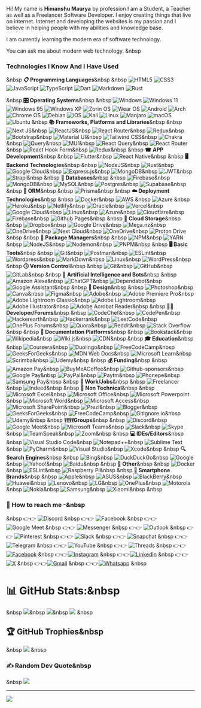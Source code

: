 Hi! My name is **Himanshu Maurya** by profession I am a Student, a Teacher as well as a Freelancer Software Developer. I enjoy creating things that live on internet. Internet and developing the websites is my passion and I believe in helping people with my abilities and knowledge base.

I am currently learning the modern era of software technology.

You can ask me about modern web technology.
&nbsp
### Technologies I Know And I Have Used ###
&nbsp
**📋 Programming Languages**&nbsp
&nbsp
![HTML5](https://img.shields.io/badge/html5-%23E34F26.svg?style=flat&logo=html5&logoColor=white)
![CSS3](https://img.shields.io/badge/css3-%231572B6.svg?style=flat&logo=css3&logoColor=white)
![JavaScript](https://img.shields.io/badge/javascript-%23323330.svg?style=flat&logo=javascript&logoColor=%23F7DF1E)
![TypeScript](https://img.shields.io/badge/typescript-%23007ACC.svg?style=flat&logo=typescript&logoColor=white)
![Dart](https://img.shields.io/badge/dart-%230175C2.svg?style=for-the-badge&logo=dart&logoColor=white)
![Markdown](https://img.shields.io/badge/markdown-%23000000.svg?style=for-the-badge&logo=markdown&logoColor=white)
![Rust](https://img.shields.io/badge/rust-%23000000.svg?style=for-the-badge&logo=rust&logoColor=white)
<!--![Go](https://img.shields.io/badge/go-%2300ADD8.svg?style=flat&logo=go&logoColor=white)-->
&nbsp
**🎛️ Operating Systems**&nbsp
&nbsp
![Windows](https://img.shields.io/badge/Windows-0078D6?style=for-the-badge&logo=windows&logoColor=white)
![Windows 11](https://img.shields.io/badge/Windows%2011-%230079d5.svg?style=for-the-badge&logo=Windows%2011&logoColor=white)
![Windows 95](https://img.shields.io/badge/Windows%2095-008484?style=for-the-badge&logo=windows95&logoColor=white)
![Windows XP](https://img.shields.io/badge/Windows%20xp-003399?style=for-the-badge&logo=windowsxp&logoColor=white)
![Zorin OS](https://img.shields.io/badge/-Zorin%20OS-%2310AAEB?style=for-the-badge&logo=zorin&logoColor=white)
![Wear OS](https://img.shields.io/badge/-Wear%20OS-4285F4?style=for-the-badge&logo=wear-os&logoColor=white)
![Android](https://img.shields.io/badge/Android-3DDC84?style=for-the-badge&logo=android&logoColor=white)
![Arch](https://img.shields.io/badge/Arch%20Linux-1793D1?logo=arch-linux&logoColor=fff&style=for-the-badge)
![Chrome OS](https://img.shields.io/badge/chrome%20os-3d89fc?style=for-the-badge&logo=google%20chrome&logoColor=white)
![Debian](https://img.shields.io/badge/Debian-D70A53?style=for-the-badge&logo=debian&logoColor=white)
![iOS](https://img.shields.io/badge/iOS-000000?style=for-the-badge&logo=ios&logoColor=white)
![Kali](https://img.shields.io/badge/Kali-268BEE?style=for-the-badge&logo=kalilinux&logoColor=white)
![Linux](https://img.shields.io/badge/Linux-FCC624?style=for-the-badge&logo=linux&logoColor=black)
![Manjaro](https://img.shields.io/badge/Manjaro-35BF5C?style=for-the-badge&logo=Manjaro&logoColor=white)
![macOS](https://img.shields.io/badge/mac%20os-000000?style=for-the-badge&logo=macos&logoColor=F0F0F0)
![Ubuntu](https://img.shields.io/badge/Ubuntu-E95420?style=for-the-badge&logo=ubuntu&logoColor=white)
&nbsp
**📚 Frameworks, Platforms and Libraries**&nbsp
&nbsp
![Next JS](https://img.shields.io/badge/Next-black?style=for-the-badge&logo=next.js&logoColor=white)&nbsp
![ReactJS](https://img.shields.io/badge/React-20232A?style=for-the-badge&logo=react&logoColor=61DAFB)&nbsp
![React Router](https://img.shields.io/badge/React_Router-CA4245?style=for-the-badge&logo=react-router&logoColor=white)&nbsp
![Redux](https://img.shields.io/badge/Redux-593D88?style=for-the-badge&logo=redux&logoColor=white)&nbsp
![Bootstrap](https://img.shields.io/badge/bootstrap-%23563D7C.svg?style=flat&logo=bootstrap&logoColor=white)&nbsp
![Material UI](https://img.shields.io/badge/Material%20UI-007FFF?style=for-the-badge&logo=mui&logoColor=white)&nbsp
![Tailwind CSS](https://img.shields.io/badge/Tailwind_CSS-38B2AC?style=for-the-badge&logo=tailwind-css&logoColor=white)&nbsp
![Chakra](https://img.shields.io/badge/chakra-%234ED1C5.svg?style=for-the-badge&logo=chakraui&logoColor=white)&nbsp
![jQuery](https://img.shields.io/badge/jquery-%230769AD.svg?style=for-the-badge&logo=jquery&logoColor=white)&nbsp
![MUI](https://img.shields.io/badge/MUI-%230081CB.svg?style=for-the-badge&logo=mui&logoColor=white)&nbsp
![React Query](https://img.shields.io/badge/-React%20Query-FF4154?style=for-the-badge&logo=react%20query&logoColor=white)&nbsp
![React Router](https://img.shields.io/badge/React_Router-CA4245?style=for-the-badge&logo=react-router&logoColor=white)&nbsp
![React Hook Form](https://img.shields.io/badge/React%20Hook%20Form-%23EC5990.svg?style=for-the-badge&logo=reacthookform&logoColor=white)&nbsp
![Redux](https://img.shields.io/badge/redux-%23593d88.svg?style=for-the-badge&logo=redux&logoColor=white)&nbsp
&nbsp
**☎ APP Development**&nbsp
&nbsp
![Flutter](https://img.shields.io/badge/Flutter-%2302569B.svg?style=for-the-badge&logo=Flutter&logoColor=white)&nbsp
![React Native](https://img.shields.io/badge/react_native-%2320232a.svg?style=for-the-badge&logo=react&logoColor=%2361DAFB)&nbsp
&nbsp
**🖥️ Backend Technologies**&nbsp
&nbsp
![NodeJS](https://img.shields.io/badge/node.js-6DA55F?style=flat&logo=node.js&logoColor=white)&nbsp
![Rust](https://img.shields.io/badge/Rust-000000?style=for-the-badge&logo=rust&logoColor=white)&nbsp
![Google Cloud](https://img.shields.io/badge/Google%20Cloud-%234285F4.svg?style=flat&logo=google-cloud&logoColor=white)&nbsp
![Express.js](https://img.shields.io/badge/express.js-%23404d59.svg?style=flat&logo=express&logoColor=%2361DAFB)&nbsp
![MongoDB](https://img.shields.io/badge/MongoDB-%234ea94b.svg?style=flat&logo=mongodb&logoColor=white)&nbsp
![JWT](https://img.shields.io/badge/JWT-black?style=for-the-badge&logo=JSON%20web%20tokens)&nbsp
![Strapi](https://img.shields.io/badge/strapi-%232E7EEA.svg?style=flat&logo=strapi&logoColor=white)&nbsp
&nbsp
**💾 Databases**&nbsp
&nbsp
![Firebase](https://img.shields.io/badge/Firebase-039BE5?style=for-the-badge&logo=Firebase&logoColor=white)&nbsp
![MongoDB](https://img.shields.io/badge/MongoDB-%234ea94b.svg?style=for-the-badge&logo=mongodb&logoColor=white)&nbsp
![MySQL](https://img.shields.io/badge/mysql-%2300f.svg?style=for-the-badge&logo=mysql&logoColor=white)&nbsp
![Postgres](https://img.shields.io/badge/postgres-%23316192.svg?style=for-the-badge&logo=postgresql&logoColor=white)&nbsp
![Supabase](https://img.shields.io/badge/Supabase-3ECF8E?style=for-the-badge&logo=supabase&logoColor=white)&nbsp
&nbsp
**🎋 ORM**&nbsp
&nbsp
![Prisma](https://img.shields.io/badge/Prisma-3982CE?style=for-the-badge&logo=Prisma&logoColor=white)&nbsp
&nbsp
 **☁️ Deployment Technologies**&nbsp
&nbsp
![Docker](https://img.shields.io/badge/docker-%230db7ed.svg?style=flat&logo=docker&logoColor=white)&nbsp
![AWS](https://img.shields.io/badge/AWS-%23FF9900.svg?style=flat&logo=amazon-aws&logoColor=white) &nbsp
![Azure](https://img.shields.io/badge/azure-%230072C6.svg?style=flat&logo=azure-devops&logoColor=white) &nbsp
![Heroku](https://img.shields.io/badge/heroku-%23430098.svg?style=flat&logo=heroku&logoColor=white)&nbsp
![Netlify](https://img.shields.io/badge/netlify-%23000000.svg?style=flat&logo=netlify&logoColor=#00C7B7)&nbsp
![Oracle](https://img.shields.io/badge/Oracle-F80000?style=flat&logo=oracle&logoColor=white)&nbsp
![Vercel](https://img.shields.io/badge/vercel-%23000000.svg?style=flat&logo=vercel&logoColor=white)&nbsp
![Google Cloud](https://img.shields.io/badge/Google%20Cloud-%234285F4.svg?style=flat&logo=google-cloud&logoColor=white)&nbsp
![Linux](https://img.shields.io/badge/linux-%20000000?style=flat&logo=linux&logoColor=white)&nbsp
![Azure](https://img.shields.io/badge/azure-%230072C6.svg?style=for-the-badge&logo=microsoftazure&logoColor=white)&nbsp
![Cloudflare](https://img.shields.io/badge/Cloudflare-F38020?style=for-the-badge&logo=Cloudflare&logoColor=white)&nbsp
![Firebase](https://img.shields.io/badge/firebase-%23039BE5.svg?style=for-the-badge&logo=firebase)&nbsp
![Github Pages](https://img.shields.io/badge/github%20pages-121013?style=for-the-badge&logo=github&logoColor=white)&nbsp
&nbsp
**📂 Cloud Storage**&nbsp
&nbsp
![Dropbox](https://img.shields.io/badge/Dropbox-%233B4D98.svg?style=for-the-badge&logo=Dropbox&logoColor=white)&nbsp
![Google Drive](https://img.shields.io/badge/Google%20Drive-4285F4?style=for-the-badge&logo=googledrive&logoColor=white)&nbsp
![Mega.nz](https://img.shields.io/badge/Mega-%23D90007.svg?style=for-the-badge&logo=Mega&logoColor=white)&nbsp
![OneDrive](https://img.shields.io/badge/OneDrive-white?style=for-the-badge&logo=Microsoft%20OneDrive&logoColor=0078D4)&nbsp
![Next Cloud](https://img.shields.io/badge/Next%20Cloud-0B94DE?style=for-the-badge&logo=nextcloud&logoColor=white)&nbsp
![OneDrive](https://img.shields.io/badge/OneDrive-0078D4.svg?style=for-the-badge&logo=microsoftonedrive&logoColor=white)&nbsp
![Proton Drive](https://img.shields.io/badge/Proton%20Drive-6d4aff?style=for-the-badge&logo=proton%20drive&logoColor=white)&nbsp
&nbsp
**💾 Package Managers**&nbsp
&nbsp
![NPM](https://img.shields.io/badge/NPM-%23000000.svg?style=flat&logo=npm&logoColor=white)&nbsp
![YARN](https://img.shields.io/badge/Yarn-2C8EBB?style=for-the-badge&logo=yarn&logoColor=white)&nbsp
![NodeJS](https://img.shields.io/badge/node.js-6DA55F?style=for-the-badge&logo=node.js&logoColor=white)&nbsp
![Nodemon](https://img.shields.io/badge/NODEMON-%23323330.svg?style=for-the-badge&logo=nodemon&logoColor=%BBDEAD)&nbsp
![PNPM](https://img.shields.io/badge/pnpm-%234a4a4a.svg?style=for-the-badge&logo=pnpm&logoColor=f69220)&nbsp
&nbsp
**🖥️ Basic Tools**&nbsp
&nbsp
![Git](https://img.shields.io/badge/git-88CE02.svg?style=flat&logo=git&logoColor=white)&nbsp
![Postman](https://img.shields.io/badge/Postman-FF6C37?style=flat&logo=postman&logoColor=white)&nbsp
![ESLint](https://img.shields.io/badge/ESLint-4B3263?style=flat&logo=eslint&logoColor=white)&nbsp
![Wordpress](https://img.shields.io/badge/Wordpress-21759B?style=for-the-badge&logo=wordpress&logoColor=white)&nbsp
![MarkDown](https://img.shields.io/badge/Markdown-000000?style=for-the-badge&logo=markdown&logoColor=white)&nbsp
![Linux](https://img.shields.io/badge/linux-%20000000?style=flat&logo=linux&logoColor=white)&nbsp
![WordPress](https://img.shields.io/badge/WordPress-%23117AC9.svg?style=for-the-badge&logo=WordPress&logoColor=white)&nbsp
&nbsp
**🕓 Version Control**&nbsp
&nbsp
![Git](https://img.shields.io/badge/git-%23F05033.svg?style=for-the-badge&logo=git&logoColor=white)&nbsp
![GitHub](https://img.shields.io/badge/github-%23121011.svg?style=for-the-badge&logo=github&logoColor=white)&nbsp
![GitLab](https://img.shields.io/badge/gitlab-%23181717.svg?style=for-the-badge&logo=gitlab&logoColor=white)&nbsp
&nbsp
**🤖 Artificial Intelligence and Bots**&nbsp
&nbsp
![Amazon Alexa](https://img.shields.io/badge/amazon%20alexa-52b5f7?style=for-the-badge&logo=amazon%20alexa&logoColor=white)&nbsp
![ChatGPT](https://img.shields.io/badge/chatGPT-74aa9c?style=for-the-badge&logo=openai&logoColor=white)&nbsp
![Dependabot](https://img.shields.io/badge/dependabot-025E8C?style=for-the-badge&logo=dependabot&logoColor=white)&nbsp
![Google Assistant](https://img.shields.io/badge/google%20assistant-4285F4?style=for-the-badge&logo=google%20assistant&logoColor=white)&nbsp
&nbsp
**🎨 Design**&nbsp
&nbsp
![Photoshop](https://img.shields.io/badge/Adobe%20Photoshop-31A8FF?style=for-the-badge&logo=Adobe%20Photoshop&logoColor=black)&nbsp
![Canva](https://img.shields.io/badge/Canva-%2300C4CC.svg?&style=for-the-badge&logo=Canva&logoColor=white)&nbsp
![Figma](https://img.shields.io/badge/figma-%23F24E1E.svg?style=for-the-badge&logo=figma&logoColor=white)&nbsp
![Adobe](https://img.shields.io/badge/adobe-%23FF0000.svg?style=for-the-badge&logo=adobe&logoColor=white)&nbsp
![Adobe Premiere Pro](https://img.shields.io/badge/Adobe%20Premiere%20Pro-9999FF.svg?style=for-the-badge&logo=Adobe%20Premiere%20Pro&logoColor=white)&nbsp
![Adobe Lightroom Classic](https://img.shields.io/badge/Adobe%20Lightroom%20Classic-31A8FF.svg?style=for-the-badge&logo=Adobe%20Lightroom%20Classic&logoColor=white)&nbsp
![Adobe Lightroom](https://img.shields.io/badge/Adobe%20Lightroom-31A8FF.svg?style=for-the-badge&logo=Adobe%20Lightroom&logoColor=white)&nbsp
![Adobe Illustrator](https://img.shields.io/badge/adobe%20illustrator-%23FF9A00.svg?style=for-the-badge&logo=adobe%20illustrator&logoColor=white)&nbsp
![Adobe Acrobat Reader](https://img.shields.io/badge/Adobe%20Acrobat%20Reader-EC1C24.svg?style=for-the-badge&logo=Adobe%20Acrobat%20Reader&logoColor=white)&nbsp
&nbsp
**🧑‍💻 Developer/Forums**&nbsp
&nbsp
![CodeChef](https://img.shields.io/badge/CodeChef-%23964B00.svg?style=for-the-badge&logo=CodeChef&logoColor=white)&nbsp
![CodePen](https://img.shields.io/badge/Codepen-000000?style=for-the-badge&logo=codepen&logoColor=white)&nbsp
![Hackerearth](https://img.shields.io/badge/HackerEarth-%232C3454.svg?&style=for-the-badge&logo=HackerEarth&logoColor=Blue)&nbsp
![Hackerrank](https://img.shields.io/badge/-Hackerrank-2EC866?style=for-the-badge&logo=HackerRank&logoColor=white)&nbsp
![LeetCode](https://img.shields.io/badge/LeetCode-000000?style=for-the-badge&logo=LeetCode&logoColor=#d16c06)&nbsp
![OnePlus Forums](https://img.shields.io/badge/OnePlusForums-%23EB0028.svg?style=for-the-badge&logo=OnePlus&logoColor=white)&nbsp
![Quora](https://img.shields.io/badge/Quora-%23B92B27.svg?style=for-the-badge&logo=Quora&logoColor=white)&nbsp
![Reddit](https://img.shields.io/badge/Reddit-%23FF4500.svg?style=for-the-badge&logo=Reddit&logoColor=white)&nbsp
![Stack Overflow](https://img.shields.io/badge/-Stackoverflow-FE7A16?style=for-the-badge&logo=stack-overflow&logoColor=white)&nbsp
&nbsp
**📑 Documentation Platforms**&nbsp
&nbsp
![Bookstack](https://img.shields.io/badge/Bookstack-%230288D1.svg?style=for-the-badge&logo=bookstack&logoColor=white)&nbsp
![Wikipedia](https://img.shields.io/badge/Wikipedia-%23000000.svg?style=for-the-badge&logo=wikipedia&logoColor=white)&nbsp
![Wiki.js](https://img.shields.io/badge/wiki.js-%231976D2.svg?style=for-the-badge&logo=wikidotjs&logoColor=white)&nbsp
![CDN](https://img.shields.io/badge/cdn-%231976D2.svg?style=for-the-badge&logo=cdn&logoColor=white)&nbsp
&nbsp
**🎓 Education**&nbsp
&nbsp
![Coursera](https://img.shields.io/badge/Coursera-%230056D2.svg?style=for-the-badge&logo=Coursera&logoColor=white)&nbsp
![Duolingo](https://img.shields.io/badge/Duolingo-%234DC730.svg?style=for-the-badge&logo=Duolingo&logoColor=white)&nbsp
![FreeCodeCamp](https://img.shields.io/badge/Freecodecamp-%23123.svg?&style=for-the-badge&logo=freecodecamp&logoColor=green)&nbsp
![GeeksForGeeks](https://img.shields.io/badge/GeeksforGeeks-gray?style=for-the-badge&logo=geeksforgeeks&logoColor=35914c)&nbsp
![MDN Web Docs](https://img.shields.io/badge/MDN_Web_Docs-black?style=for-the-badge&logo=mdnwebdocs&logoColor=white)&nbsp
![Microsoft Learn](https://img.shields.io/badge/Microsoft_Learn-258ffa?style=for-the-badge&logo=microsoft&logoColor=white)&nbsp
![Scrimba](https://img.shields.io/badge/scrimba-2B283A?style=for-the-badge&logo=scrimba&logoColor=white)&nbsp
![Udemy](https://img.shields.io/badge/Udemy-A435F0?style=for-the-badge&logo=Udemy&logoColor=white)&nbsp
&nbsp
**💰 Funding**&nbsp
&nbsp
![Amazon Pay](https://img.shields.io/badge/AmazonPay-ff9900.svg?style=for-the-badge&logo=Amazon-Pay&logoColor=white)&nbsp
![BuyMeACoffee](https://img.shields.io/badge/Buy%20Me%20a%20Coffee-ffdd00?style=for-the-badge&logo=buy-me-a-coffee&logoColor=black)&nbsp
![Github-sponsors](https://img.shields.io/badge/sponsor-30363D?style=for-the-badge&logo=GitHub-Sponsors&logoColor=#EA4AAA)&nbsp
![Google Pay](https://img.shields.io/badge/GooglePay-%233780F1.svg?style=for-the-badge&logo=Google-Pay&logoColor=white)&nbsp
![PayPal](https://img.shields.io/badge/PayPal-00457C?style=for-the-badge&logo=paypal&logoColor=white)&nbsp
![Paytm](https://img.shields.io/badge/Paytm-1C2C94?style=for-the-badge&logo=paytm&logoColor=05BAF3)&nbsp
![Phonepe](https://img.shields.io/badge/Phonepe-54039A?style=for-the-badge&logo=phonepe&logoColor=white)&nbsp
![Samsung Pay](https://img.shields.io/badge/SamsungPay-1428A0.svg?style=for-the-badge&logo=Samsung-Pay&logoColor=white)&nbsp
&nbsp
**💼 Work/Jobs**&nbsp
&nbsp
![Freelancer](https://img.shields.io/badge/Freelancer-29B2FE?style=for-the-badge&logo=Freelancer&logoColor=white)&nbsp
![Indeed](https://img.shields.io/badge/indeed-003A9B?style=for-the-badge&logo=indeed&logoColor=white)&nbsp
&nbsp
**🥅 Non Technical**&nbsp
&nbsp
![Microsoft Excel](https://img.shields.io/badge/Microsoft_Excel-217346?style=for-the-badge&logo=microsoft-excel&logoColor=white)&nbsp
![Microsoft Office](https://img.shields.io/badge/Microsoft_Office-D83B01?style=for-the-badge&logo=microsoft-office&logoColor=white)&nbsp
![Microsoft Powerpoint](https://img.shields.io/badge/Microsoft_PowerPoint-B7472A?style=for-the-badge&logo=microsoft-powerpoint&logoColor=white)&nbsp
![Microsoft Word](https://img.shields.io/badge/Microsoft_Word-2B579A?style=for-the-badge&logo=microsoft-word&logoColor=white)&nbsp
![Microsoft Access](https://img.shields.io/badge/Microsoft_Access-A4373A?style=for-the-badge&logo=microsoft-access&logoColor=white)&nbsp
![Microsoft SharePoint ](https://img.shields.io/badge/Microsoft_SharePoint-0078D4?style=for-the-badge&logo=microsoft-sharepoint&logoColor=white)&nbsp
![Prezi](https://img.shields.io/badge/Prezi-3181FF?style=for-the-badge&logo=prezi&logoColor=white)&nbsp
![Blogger](https://img.shields.io/badge/Blogger-FF5722?style=for-the-badge&logo=blogger&logoColor=white)&nbsp
![GeeksForGeeks](https://img.shields.io/badge/GeeksforGeeks-298D46?style=for-the-badge&logo=geeksforgeeks&logoColor=white)&nbsp
![FreeCodeCamp](https://img.shields.io/badge/freecodecamp-27273D?style=for-the-badge&logo=freecodecamp&logoColor=white)&nbsp
![GitIgnore.io](https://img.shields.io/badge/gitignore%20io-204ECF?style=for-the-badge&logo=gitignoredotio&logoColor=white)&nbsp
![Udemy](https://img.shields.io/badge/Udemy-EC5252?style=for-the-badge&logo=Udemy&logoColor=white)&nbsp
&nbsp
**𖨆𖨆𖨆𖨆Groups**&nbsp
&nbsp
![Discord](https://img.shields.io/badge/Discord-5865F2?style=for-the-badge&logo=discord&logoColor=white)&nbsp
![Google Meet](https://img.shields.io/badge/Google%20Meet-00897B?style=for-the-badge&logo=google-meet&logoColor=white)&nbsp
![Microsoft Teams](https://img.shields.io/badge/Microsoft_Teams-6264A7?style=for-the-badge&logo=microsoft-teams&logoColor=white)&nbsp
![Slack](https://img.shields.io/badge/Slack-4A154B?style=for-the-badge&logo=slack&logoColor=white)&nbsp
![Skype](https://img.shields.io/badge/Skype-00AFF0?style=for-the-badge&logo=skype&logoColor=white)&nbsp
![TeamSpeak](https://img.shields.io/badge/TeamSpeak-2580C3?style=for-the-badge&logo=teamspeak&logoColor=white)&nbsp
![Zoom](https://img.shields.io/badge/Zoom-2D8CFF?style=for-the-badge&logo=zoom&logoColor=white)&nbsp
&nbsp
**💻 IDEs/Editors**&nbsp
&nbsp
![Visual Studio Code](https://img.shields.io/badge/Visual_Studio_Code-0078D4?style=for-the-badge&logo=visual%20studio%20code&logoColor=white)&nbsp
![Notepad++](https://img.shields.io/badge/Notepad++-90E59A.svg?style=for-the-badge&logo=notepad%2B%2B&logoColor=black)&nbsp
![Sublime Text](https://img.shields.io/badge/sublime_text-%23575757.svg?&style=for-the-badge&logo=sublime-text&logoColor=important)&nbsp
![PyCharm](https://img.shields.io/badge/pycharm-143?style=for-the-badge&logo=pycharm&logoColor=black&color=black&labelColor=green)&nbsp
![Visual Studio](https://img.shields.io/badge/Visual%20Studio-5C2D91.svg?style=for-the-badge&logo=visual-studio&logoColor=white)&nbsp
![Xcode](https://img.shields.io/badge/Xcode-007ACC?style=for-the-badge&logo=Xcode&logoColor=white)&nbsp
&nbsp
**🔍 Search Engines**&nbsp
&nbsp
![Bing](https://img.shields.io/badge/Microsoft%20Bing-258FFA?style=for-the-badge&logo=Microsoft%20Bing&logoColor=white)&nbsp
![DuckDuckGo](https://img.shields.io/badge/DuckDuckGo-DE5833?style=for-the-badge&logo=DuckDuckGo&logoColor=white)&nbsp
![Google](https://img.shields.io/badge/google-4285F4?style=for-the-badge&logo=google&logoColor=white)&nbsp
![Yahoo!](https://img.shields.io/badge/Yahoo!-6001D2?style=for-the-badge&logo=Yahoo!&logoColor=white)&nbsp
![Baidu](https://img.shields.io/badge/Baidu-2932E1?style=for-the-badge&logo=Baidu&logoColor=white)&nbsp
&nbsp
**🥅 Other**&nbsp
&nbsp
![Docker](https://img.shields.io/badge/docker-%230db7ed.svg?style=for-the-badge&logo=docker&logoColor=white)&nbsp
![ESLint](https://img.shields.io/badge/ESLint-4B3263?style=for-the-badge&logo=eslint&logoColor=white)&nbsp
![Raspberry Pi](https://img.shields.io/badge/-RaspberryPi-C51A4A?style=for-the-badge&logo=Raspberry-Pi)&nbsp
&nbsp
**📱 Smartphone Brands**&nbsp
&nbsp
![Apple](https://img.shields.io/badge/Apple-%23000000.svg?style=for-the-badge&logo=apple&logoColor=white)&nbsp
![ASUS](https://img.shields.io/badge/asus-000080.svg?style=for-the-badge&logo=asus&logoColor=white)&nbsp
![BlackBerry](https://img.shields.io/badge/blackberry-808080.svg?style=for-the-badge&logo=blackberry&logoColor=white)&nbsp
![Huawei](https://img.shields.io/badge/Huawei-%23FF0000.svg?style=for-the-badge&logo=huawei&logoColor=white)&nbsp
![Lenovo](https://img.shields.io/badge/lenovo-E2231A?style=for-the-badge&logo=lenovo&logoColor=white)&nbsp
![LG](https://img.shields.io/badge/lg-a50034.svg?style=for-the-badge&logo=lg&logoColor=white)&nbsp
![OnePlus](https://img.shields.io/badge/OnePlus-%23F5010C.svg?style=for-the-badge&logo=oneplus&logoColor=white)&nbsp
![Motorola](https://img.shields.io/badge/Motorola-%23E1140A.svg?style=for-the-badge&logo=motorola&logoColor=white)&nbsp
![Nokia](https://img.shields.io/badge/Nokia-%23124191.svg?style=for-the-badge&logo=nokia&logoColor=white)&nbsp
![Samsung](https://img.shields.io/badge/Samsung-%231428A0.svg?style=for-the-badge&logo=samsung&logoColor=white)&nbsp
![Xiaomi](https://img.shields.io/badge/Xiaomi-%23FF6900.svg?style=for-the-badge&logo=xiaomi&logoColor=white)&nbsp
&nbsp
### 💬 How to reach me -&nbsp
&nbsp
👉👉 ![Discord](https://img.shields.io/badge/Discord-%235865F2.svg?style=for-the-badge&logo=discord&logoColor=white)
&nbsp
👉👉 ![Facebook](https://img.shields.io/badge/Facebook-%231877F2.svg?style=for-the-badge&logo=Facebook&logoColor=white)
&nbsp
👉👉 ![Google Meet](https://img.shields.io/badge/Google%20Meet-00897B?style=for-the-badge&logo=google-meet&logoColor=white)
&nbsp
👉👉 ![Messenger](https://img.shields.io/badge/Messenger-00B2FF?style=for-the-badge&logo=messenger&logoColor=white)
&nbsp
👉👉 ![Outlook](https://img.shields.io/badge/Microsoft_Outlook-0078D4?style=for-the-badge&logo=microsoft-outlook&logoColor=white)
&nbsp
👉👉 ![Pinterest](https://img.shields.io/badge/Pinterest-%23E60023.svg?style=for-the-badge&logo=Pinterest&logoColor=white)
&nbsp
👉👉 ![Slack](https://img.shields.io/badge/Slack-4A154B?style=for-the-badge&logo=slack&logoColor=white)
&nbsp
👉👉 ![Snapchat](https://img.shields.io/badge/Snapchat-%23FFFC00.svg?style=for-the-badge&logo=Snapchat&logoColor=white)
&nbsp
👉👉 ![Telegram](https://img.shields.io/badge/Telegram-2CA5E0?style=for-the-badge&logo=telegram&logoColor=white)
&nbsp
👉👉 ![YouTube](https://img.shields.io/badge/YouTube-%23FF0000.svg?style=for-the-badge&logo=YouTube&logoColor=white)
&nbsp
👉👉 ![Threads](https://img.shields.io/badge/Threads-000000?style=for-the-badge&logo=Threads&logoColor=white)
&nbsp
👉👉 [![Facebook](https://img.shields.io/badge/Facebook-1877F2?style=for-the-badge&logo=facebook&logoColor=white)](https://www.facebook.com/hmaurya1999)
&nbsp
👉👉[![Instagram](https://img.shields.io/badge/Instagram-E4405F?style=for-the-badge&logo=instagram&logoColor=white)](https://www.instagram.com/https.himanshu.in)
&nbsp
👉👉[![LinkedIn](https://img.shields.io/badge/LinkedIn-%230077B5.svg?logo=linkedin&logoColor=white)](https://www.linkedin.com/in/himanshu-maurya-59663020b/)
&nbsp
👉👉[![X](![X](https://img.shields.io/badge/X-%23000000.svg?style=for-the-badge&logo=X&logoColor=white))](https://twitter.com/hmaurya_1999)
&nbsp
👉👉[![Gmail](https://img.shields.io/badge/Gmail-D14836?style=for-the-badge&logo=gmail&logoColor=white)](mauryahimanshu1999@gmail.com)
&nbsp
👉👉[![Whatsapp](https://img.shields.io/badge/WhatsApp-25D366?style=for-the-badge&logo=whatsapp&logoColor=white)](http://wa.me/917499986369)
&nbsp
# 📊 GitHub Stats:&nbsp
&nbsp
![](https://github-readme-stats.vercel.app/api?username=mhimanshum&theme=vue&hide_border=false&include_all_commits=true&count_private=true)&nbsp
![](https://github-readme-streak-stats.herokuapp.com/?user=mhimanshum&theme=vue&hide_border=false)&nbsp
![](https://github-readme-stats.vercel.app/api/top-langs/?username=mhimanshum&theme=vue&hide_border=false&include_all_commits=true&count_private=true&layout=compact)
&nbsp
## 🏆 GitHub Trophies&nbsp
&nbsp
![](https://github-profile-trophy.vercel.app/?username=mhimanshum&theme=juicyfresh&no-frame=false&no-bg=false&margin-w=4)
&nbsp
### ✍️ Random Dev Quote&nbsp
&nbsp
![](https://quotes-github-readme.vercel.app/api?type=horizontal&theme=light)

---

[![](https://visitcount.itsvg.in/api?id=mhimanshum&icon=0&color=0)](https://visitcount.itsvg.in)
